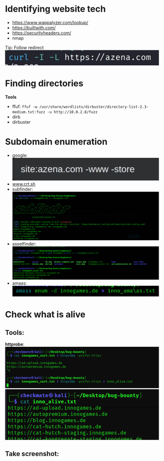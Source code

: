 # Identifying website tech
- https://www.wappalyzer.com/lookup/
- https://builtwith.com/
- https://securityheaders.com/
- nmap

Tip: Follow redirect
![36776f6c3957af72780422a452da36b4.png](../_resources/36776f6c3957af72780422a452da36b4.png)

# Finding directories
**Tools**
- ffuf: `ffuf -w /usr/share/wordlists/dirbuster/directory-list-2.3-medium.txt:fuzz -u http://10.0.2.8/fuzz`
- dirb
- dirbuster

# Subdomain enumeration
- google: ![210635daa4232fe468c0be445f0e5359.png](../_resources/210635daa4232fe468c0be445f0e5359.png)
- www.crt.sh
- subfinder: ![6beaa6fc2444cc55db4041fff9305ada.png](../_resources/6beaa6fc2444cc55db4041fff9305ada.png)
- assetfinder: ![b61003927c6dd9b553399d8b087b0cd0.png](../_resources/b61003927c6dd9b553399d8b087b0cd0.png)
- amaas: ![c4ac988d844ae825c51484ad46caf54b.png](../_resources/c4ac988d844ae825c51484ad46caf54b.png)

# Check what is alive
## **Tools:**
 **httprobe**: 
 ![424479b9a37df797162bee231b64163a.png](../_resources/424479b9a37df797162bee231b64163a.png)
![b6f9afe865d9dc74f443c8eb151aff49.png](../_resources/b6f9afe865d9dc74f443c8eb151aff49.png)

## **Take screenshot:**